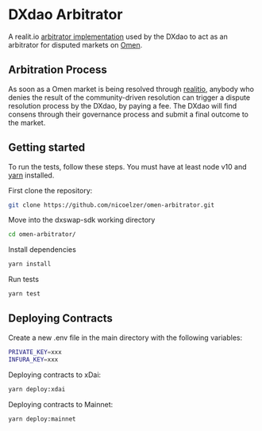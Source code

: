 # DXdao Arbitrator #
A realit.io [arbitrator implementation](https://reality.eth.link/app/docs/html/arbitrators.html "arbitrator implementation") used by the DXdao to act as an arbitrator for disputed markets on [Omen](https://omen.eth.link "Omen").

## Arbitration Process
As soon as a Omen market is being resolved through [realitio](https://reality.eth.link/app/ "realitio"), anybody who denies the result of the community-driven resolution can trigger a dispute resolution process by the DXdao, by paying a fee. The DXdao will find consens through their governance process and submit a final outcome to the market.

## Getting started
To run the tests, follow these steps. You must have at least node v10 and [yarn](https://yarnpkg.com/) installed.

First clone the repository:

```sh
git clone https://github.com/nicoelzer/omen-arbitrator.git
```

Move into the dxswap-sdk working directory

```sh
cd omen-arbitrator/
```

Install dependencies

```sh
yarn install
```

Run tests

```sh
yarn test
```

## Deploying Contracts

Create a new .env file in the main directory with the following variables:

```sh
PRIVATE_KEY=xxx
INFURA_KEY=xxx
```

Deploying contracts to xDai:
```sh
yarn deploy:xdai
```

Deploying contracts to Mainnet:
```sh
yarn deploy:mainnet
```